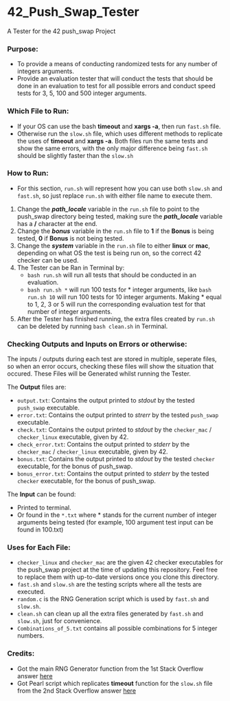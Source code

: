 # 42_Push_Swap_Tester
A Tester for the 42 push_swap Project


### Purpose:
- To provide a means of conducting randomized tests for any number of integers arguments.
- Provide an evaluation tester that will conduct the tests that should be done in an evaluation to test for all possible errors and conduct speed tests for 3, 5, 100 and 500 integer arguments.


### Which File to Run:
- If your OS can use the bash **timeout** and **xargs -a**, then run `fast.sh` file.
- Otherwise run the `slow.sh` file, which uses different methods to replicate the uses of **timeout** and **xargs -a**.
Both files run the same tests and show the same errors, with the only major difference being `fast.sh` should be slightly faster than the `slow.sh`


### How to Run:
- For this section, `run.sh` will represent how you can use both `slow.sh` and `fast.sh`, so just replace `run.sh` with either file name to execute them.
1. Change the ***path_locale*** variable in the `run.sh` file to point to the push_swap directory being tested, making sure the ***path_locale*** variable has a **/** character at the end.
2. Change the ***bonus*** variable in the `run.sh` file to **1** if the **Bonus** is being tested, **0** if **Bonus** is not being tested.
3. Change the ***system*** variable in the `run.sh` file to either **linux** or **mac**, depending on what OS the test is being run on, so the correct 42 checker can be used.
4. The Tester can be Ran in Terminal by:
   - `bash run.sh` will run all tests that should be conducted in an evaluation.
   - `bash run.sh *` will run 100 tests for * integer arguments, like `bash run.sh 10` will run 100 tests for 10 integer arguments. Making * equal to 1, 2, 3 or 5 will run the corresponding evaluation test for that number of integer arguments.
5. After the Tester has finished running, the extra files created by `run.sh` can be deleted by running `bash clean.sh` in Terminal.


### Checking Outputs and Inputs on Errors or otherwise:
The inputs / outputs during each test are stored in multiple, seperate files, so when an error occurs, checking these files will show the situation that occured. These Files will be Generated whilst running the Tester.  
  
The **Output** files are:
- `output.txt`: Contains the output printed to *stdout* by the tested `push_swap` executable.
- `error.txt`: Contains the output printed to *strerr* by the tested `push_swap` executable.
- `check.txt`: Contains the output printed to *stdout* by the `checker_mac` / `checker_linux` executable, given by 42.
- `check_error.txt`: Contains the output printed to *stderr* by the `checker_mac` / `checker_linux` executable, given by 42.
- `bonus.txt`: Contains the output printed to *stdout* by the tested `checker` executable, for the bonus of push_swap.
- `bonus_error.txt`: Contains the output printed to *stderr* by the tested `checker` executable, for the bonus of push_swap.  
  
The **Input** can be found:
- Printed to terminal.
- Or found in the `*.txt` where * stands for the current number of integer arguments being tested (for example, 100 argument test input can be found in 100.txt)


### Uses for Each File:
- `checker_linux` and `checker_mac` are the given 42 checker executables for the push_swap project at the time of updating this repository. Feel free to replace them with up-to-date versions once you clone this directory.
- `fast.sh` and `slow.sh` are the testing scripts where all the tests are executed.
- `random.c` is the RNG Generation script which is used by `fast.sh` and `slow.sh`.
- `clean.sh` can clean up all the extra files generated by `fast.sh` and `slow.sh`, just for convenience.
- `Combinations_of_5.txt` contains all possible combinations for 5 integer numbers.

### Credits:
- Got the main RNG Generator function from the 1st Stack Overflow answer [here](https://stackoverflow.com/questions/23285326/non-repeating-random-number-generator-in-c)
- Got Pearl script which replicates **timeout** function for the `slow.sh` file from the 2nd Stack Overflow answer [here](https://stackoverflow.com/questions/3504945/timeout-command-on-mac-os-x)
